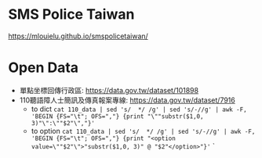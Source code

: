 SMS Police Taiwan
=================

https://mlouielu.github.io/smspolicetaiwan/


Open Data
=========

* 單點坐標回傳行政區: https://data.gov.tw/dataset/101898
* 110聽語障人士簡訊及傳真報案專線: https://data.gov.tw/dataset/7916
  - to dict `cat 110_data | sed 's/  */ /g' | sed 's/-//g' | awk -F, 'BEGIN {FS="\t"; OFS=","} {print "\""substr($1,0, 3)"\":\""$2"\","}'`
  - to option `cat 110_data | sed 's/  */ /g' | sed 's/-//g' | awk -F, 'BEGIN {FS="\t"; OFS=","} {print "<option value=\""$2"\">"substr($1,0, 3)" @ "$2"</option>"}'`
`

